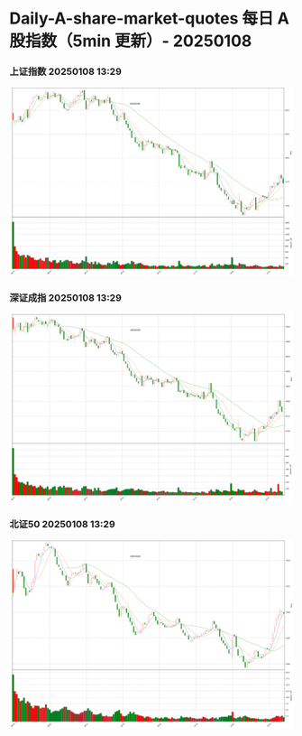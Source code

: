 
# Daily-A-share-market-quotes 每日 A 股指数（5min 更新）- 20250108

### 上证指数 20250108 13:29
![](./fig/2025/1/20250108-sh000001.png)

### 深证成指 20250108 13:29
![](./fig/2025/1/20250108-sz399001.png)

### 北证50 20250108 13:29
![](./fig/2025/1/20250108-bj899050.png)
